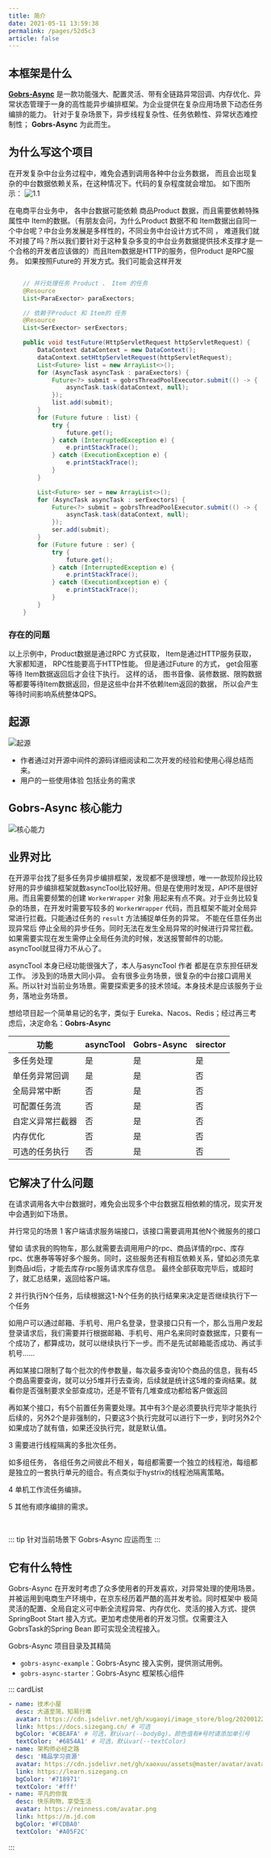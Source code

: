 ```yaml
---
title: 简介 
date: 2021-05-11 13:59:38
permalink: /pages/52d5c3 
article: false
---
```


## 本框架是什么

[**Gobrs-Async**](https://github.com/Memorydoc/gobrs-async) 是一款功能强大、配置灵活、带有全链路异常回调、内存优化、异常状态管理于一身的高性能异步编排框架。为企业提供在复杂应用场景下动态任务编排的能力。
针对于复杂场景下，异步线程复杂性、任务依赖性、异常状态难控制性； **Gobrs-Async** 为此而生。

## 为什么写这个项目

在开发复杂中台业务过程中，难免会遇到调用各种中台业务数据， 而且会出现复杂的中台数据依赖关系，在这种情况下。代码的复杂程度就会增加。 如下图所示：
![1.1](https://kevin-cloud-dubbo.oss-cn-beijing.aliyuncs.com/oss/1141645973242_.pic.jpg)

在电商平台业务中， 各中台数据可能依赖 商品Product 数据，而且需要依赖特殊属性中 Item的数据。（有朋友会问，为什么Product 数据不和 Item数据出自同一个中台呢？中台业务发展是多样性的，不同业务中台设计方式不同 ，
难道我们就不对接了吗？所以我们要针对于这种复杂多变的中台业务数据提供技术支撑才是一个合格的开发者应该做的）而且Item数据是HTTP的服务，但Product 是RPC服务。 如果按照Future的 开发方式。我们可能会这样开发

```java 

    // 并行处理任务 Product 、 Item 的任务
    @Resource
    List<ParaExector> paraExectors;

    // 依赖于Product 和 Item的 任务
    @Resource
    List<SerExector> serExectors;

    public void testFuture(HttpServletRequest httpServletRequest) {
        DataContext dataContext = new DataContext();
        dataContext.setHttpServletRequest(httpServletRequest);
        List<Future> list = new ArrayList<>();
        for (AsyncTask asyncTask : paraExectors) {
            Future<?> submit = gobrsThreadPoolExecutor.submit(() -> {
                asyncTask.task(dataContext, null);
            });
            list.add(submit);
        }
        for (Future future : list) {
            try {
                future.get();
            } catch (InterruptedException e) {
                e.printStackTrace();
            } catch (ExecutionException e) {
                e.printStackTrace();
            }
        }

        List<Future> ser = new ArrayList<>();
        for (AsyncTask asyncTask : serExectors) {
            Future<?> submit = gobrsThreadPoolExecutor.submit(() -> {
                asyncTask.task(dataContext, null);
            });
            ser.add(submit);
        }
        for (Future future : ser) {
            try {
                future.get();
            } catch (InterruptedException e) {
                e.printStackTrace();
            } catch (ExecutionException e) {
                e.printStackTrace();
            }
        }
    }
```

### 存在的问题

以上示例中，Product数据是通过RPC 方式获取， Item是通过HTTP服务获取，大家都知道， RPC性能要高于HTTP性能。 但是通过Future 的方式， get会阻塞等待 Item数据返回后才会往下执行。 这样的话，
图书音像、装修数据、限购数据等都要等待Item数据返回，但是这些中台并不依赖Item返回的数据， 所以会产生等待时间影响系统整体QPS。


## 起源
![起源](https://kevin-cloud-dubbo.oss-cn-beijing.aliyuncs.com/gobrs-async/gobrs-qy.png)

* 作者通过对开源中间件的源码详细阅读和二次开发的经验和使用心得总结而来。
* 用户的一些使用体验 包括业务的需求

## Gobrs-Async 核心能力
![核心能力](https://kevin-cloud-dubbo.oss-cn-beijing.aliyuncs.com/gobrs-async/gobrs-hxnl.jpg)

## 业界对比

在开源平台找了挺多任务异步编排框架，发现都不是很理想，唯一一款现阶段比较好用的异步编排框架就数asyncTool比较好用。但是在使用时发现，API不是很好用。而且需要频繁的创建 <code>WorkerWrapper</code> 对象
用起来有点不爽。对于业务比较复杂的场景，在开发时需要写较多的 <code>WorkerWrapper</code> 代码，而且框架不能对全局异常进行拦截。只能通过任务的 <code>result</code> 方法捕捉单任务的异常。
不能在任意任务出现异常后 停止全局的异步任务。同时无法在发生全局异常的时候进行异常拦截。如果需要实现在发生需停止全局任务流的时候，发送报警邮件的功能。 asyncTool就显得力不从心了。

asyncTool 本身已经功能很强大了，本人与asyncTool 作者 都是在京东担任研发工作。 涉及到的场景大同小异。
会有很多业务场景，很复杂的中台接口调用关系。所以针对当前业务场景。需要探索更多的技术领域。本身技术是应该服务于业务，落地业务场景。

想给项目起一个简单易记的名字，类似于 Eureka、Nacos、Redis；经过再三考虑后，决定命名：**Gobrs-Async**

| 功能|  asyncTool   | Gobrs-Async  | sirector |
|----|  ----  | ----  | ---- |
| 多任务处理 | 是  | 是 | 是
|  单任务异常回调  | 是  | 是 | 否
| 全局异常中断 |否|是| 否 
|可配置任务流|否|是| 否
|自定义异常拦截器|否|是| 否
|内存优化|否|是| 否
|可选的任务执行|否|是| 否 

## 它解决了什么问题

在请求调用各大中台数据时，难免会出现多个中台数据互相依赖的情况，现实开发中会遇到如下场景。

并行常见的场景 1 客户端请求服务端接口，该接口需要调用其他N个微服务的接口

譬如 请求我的购物车，那么就需要去调用用户的rpc、商品详情的rpc、库存rpc、优惠券等等好多个服务。同时，这些服务还有相互依赖关系，譬如必须先拿到商品id后，才能去库存rpc服务请求库存信息。
最终全部获取完毕后，或超时了，就汇总结果，返回给客户端。

2 并行执行N个任务，后续根据这1-N个任务的执行结果来决定是否继续执行下一个任务

如用户可以通过邮箱、手机号、用户名登录，登录接口只有一个，那么当用户发起登录请求后，我们需要并行根据邮箱、手机号、用户名来同时查数据库，只要有一个成功了，都算成功，就可以继续执行下一步。而不是先试邮箱能否成功、再试手机号……

再如某接口限制了每个批次的传参数量，每次最多查询10个商品的信息，我有45个商品需要查询，就可以分5堆并行去查询，后续就是统计这5堆的查询结果。就看你是否强制要求全部查成功，还是不管有几堆查成功都给客户做返回

再如某个接口，有5个前置任务需要处理。其中有3个是必须要执行完毕才能执行后续的，另外2个是非强制的，只要这3个执行完就可以进行下一步，到时另外2个如果成功了就有值，如果还没执行完，就是默认值。

3 需要进行线程隔离的多批次任务。

如多组任务， 各组任务之间彼此不相关，每组都需要一个独立的线程池，每组都是独立的一套执行单元的组合。有点类似于hystrix的线程池隔离策略。

4 单机工作流任务编排。

5 其他有顺序编排的需求。

<br/>

::: tip 针对当前场景下 Gobrs-Async 应运而生
:::

## 它有什么特性

Gobrs-Async 在开发时考虑了众多使用者的开发喜欢，对异常处理的使用场景。并被运用到电商生产环境中，在京东经历着严酷的高并发考验。同时框架中
极简灵活的配置、全局自定义可中断全流程异常、内存优化、灵活的接入方式、提供SpringBoot Start 接入方式。更加考虑使用者的开发习惯。仅需要注入GobrsTask的Spring Bean 即可实现全流程接入。

Gobrs-Async 项目目录及其精简

- `gobrs-async-example`：Gobrs-Async 接入实例，提供测试用例。
- `gobrs-async-starter`：Gobrs-Async 框架核心组件

::: cardList

```yaml
- name: 技术小屋
  desc: 大道至简，知易行难
  avatar: https://cdn.jsdelivr.net/gh/xugaoyi/image_store/blog/20200122153807.jpg # 可选
  link: https://docs.sizegang.cn/ # 可选
  bgColor: '#CBEAFA' # 可选，默认var(--bodyBg)。颜色值有#号时请添加单引号
  textColor: '#6854A1' # 可选，默认var(--textColor)
- name: 架构师必经之路
  desc: '精品学习资源'
  avatar: https://cdn.jsdelivr.net/gh/xaoxuu/assets@master/avatar/avatar.png
  link: https://learn.sizegang.cn
  bgColor: '#718971'
  textColor: '#fff'
- name: 平凡的你我
  desc: 快乐购物，享受生活
  avatar: https://reinness.com/avatar.png
  link: https://m.jd.com
  bgColor: '#FCDBA0'
  textColor: '#A05F2C'
```
:::
